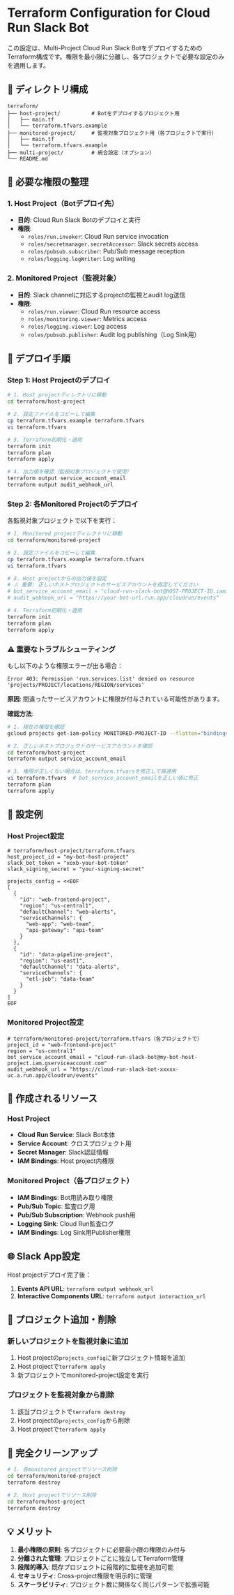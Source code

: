 # Terraform Configuration for Cloud Run Slack Bot

この設定は、Multi-Project Cloud Run Slack BotをデプロイするためのTerraform構成です。権限を最小限に分離し、各プロジェクトで必要な設定のみを適用します。

## 📁 ディレクトリ構成

```
terraform/
├── host-project/          # Botをデプロイするプロジェクト用
│   ├── main.tf
│   └── terraform.tfvars.example
├── monitored-project/     # 監視対象プロジェクト用（各プロジェクトで実行）
│   ├── main.tf
│   └── terraform.tfvars.example
├── multi-project/         # 統合設定（オプション）
└── README.md
```

## 🔐 必要な権限の整理

### 1. Host Project（Botデプロイ先）
- **目的**: Cloud Run Slack Botのデプロイと実行
- **権限**:
  - `roles/run.invoker`: Cloud Run service invocation
  - `roles/secretmanager.secretAccessor`: Slack secrets access
  - `roles/pubsub.subscriber`: Pub/Sub message reception
  - `roles/logging.logWriter`: Log writing

### 2. Monitored Project（監視対象）
- **目的**: Slack channelに対応するprojectの監視とaudit log送信
- **権限**:
  - `roles/run.viewer`: Cloud Run resource access
  - `roles/monitoring.viewer`: Metrics access
  - `roles/logging.viewer`: Log access
  - `roles/pubsub.publisher`: Audit log publishing（Log Sink用）

## 🚀 デプロイ手順

### Step 1: Host Projectのデプロイ

```bash
# 1. Host projectディレクトリに移動
cd terraform/host-project

# 2. 設定ファイルをコピーして編集
cp terraform.tfvars.example terraform.tfvars
vi terraform.tfvars

# 3. Terraform初期化・適用
terraform init
terraform plan
terraform apply

# 4. 出力値を確認（監視対象プロジェクトで使用）
terraform output service_account_email
terraform output audit_webhook_url
```

### Step 2: 各Monitored Projectのデプロイ

各監視対象プロジェクトで以下を実行：

```bash
# 1. Monitored projectディレクトリに移動
cd terraform/monitored-project

# 2. 設定ファイルをコピーして編集
cp terraform.tfvars.example terraform.tfvars
vi terraform.tfvars

# 3. Host projectからの出力値を設定
# ⚠️ 重要: 正しいホストプロジェクトのサービスアカウントを指定してください
# bot_service_account_email = "cloud-run-slack-bot@HOST-PROJECT-ID.iam.gserviceaccount.com"
# audit_webhook_url = "https://your-bot-url.run.app/cloudrun/events"

# 4. Terraform初期化・適用
terraform init
terraform plan
terraform apply
```

### ⚠️ 重要なトラブルシューティング

もし以下のような権限エラーが出る場合：
```
Error 403: Permission 'run.services.list' denied on resource 'projects/PROJECT/locations/REGION/services'
```

**原因**: 間違ったサービスアカウントに権限が付与されている可能性があります。

**確認方法**:
```bash
# 1. 現在の権限を確認
gcloud projects get-iam-policy MONITORED-PROJECT-ID --flatten="bindings[].members" --format="table(bindings.role, bindings.members)" | grep cloud-run-slack-bot

# 2. 正しいホストプロジェクトのサービスアカウントを確認
cd terraform/host-project
terraform output service_account_email

# 3. 権限が正しくない場合は、terraform.tfvarsを修正して再適用
vi terraform.tfvars  # bot_service_account_emailを正しい値に修正
terraform plan
terraform apply
```

## 📝 設定例

### Host Project設定

```hcl
# terraform/host-project/terraform.tfvars
host_project_id = "my-bot-host-project"
slack_bot_token = "xoxb-your-bot-token"
slack_signing_secret = "your-signing-secret"

projects_config = <<EOF
[
  {
    "id": "web-frontend-project",
    "region": "us-central1",
    "defaultChannel": "web-alerts",
    "serviceChannels": {
      "web-app": "web-team",
      "api-gateway": "api-team"
    }
  },
  {
    "id": "data-pipeline-project",
    "region": "us-east1",
    "defaultChannel": "data-alerts",
    "serviceChannels": {
      "etl-job": "data-team"
    }
  }
]
EOF
```

### Monitored Project設定

```hcl
# terraform/monitored-project/terraform.tfvars（各プロジェクトで）
project_id = "web-frontend-project"
region = "us-central1"
bot_service_account_email = "cloud-run-slack-bot@my-bot-host-project.iam.gserviceaccount.com"
audit_webhook_url = "https://cloud-run-slack-bot-xxxxx-uc.a.run.app/cloudrun/events"
```

## 🔧 作成されるリソース

### Host Project
- **Cloud Run Service**: Slack Bot本体
- **Service Account**: クロスプロジェクト用
- **Secret Manager**: Slack認証情報
- **IAM Bindings**: Host project内権限

### Monitored Project（各プロジェクト）
- **IAM Bindings**: Bot用読み取り権限
- **Pub/Sub Topic**: 監査ログ用
- **Pub/Sub Subscription**: Webhook push用
- **Logging Sink**: Cloud Run監査ログ
- **IAM Bindings**: Log Sink用Publisher権限

## 🌐 Slack App設定

Host projectデプロイ完了後：

1. **Events API URL**: `terraform output webhook_url`
2. **Interactive Components URL**: `terraform output interaction_url`

## 🔄 プロジェクト追加・削除

### 新しいプロジェクトを監視対象に追加
1. Host projectの`projects_config`に新プロジェクト情報を追加
2. Host projectで`terraform apply`
3. 新プロジェクトでmonitored-project設定を実行

### プロジェクトを監視対象から削除
1. 該当プロジェクトで`terraform destroy`
2. Host projectの`projects_config`から削除
3. Host projectで`terraform apply`

## 🧹 完全クリーンアップ

```bash
# 1. 各monitored projectでリソース削除
cd terraform/monitored-project
terraform destroy

# 2. Host projectでリソース削除
cd terraform/host-project
terraform destroy
```

## 💡 メリット

1. **最小権限の原則**: 各プロジェクトに必要最小限の権限のみ付与
2. **分離された管理**: プロジェクトごとに独立してTerraform管理
3. **段階的導入**: 既存プロジェクトに段階的に監視を追加可能
4. **セキュリティ**: Cross-project権限を明示的に管理
5. **スケーラビリティ**: プロジェクト数に関係なく同じパターンで拡張可能
